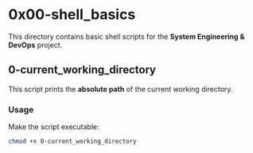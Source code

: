 # 0x00-shell_basics

This directory contains basic shell scripts for the **System Engineering & DevOps** project.

## 0-current_working_directory

This script prints the **absolute path** of the current working directory.

### Usage

Make the script executable:

```bash
chmod +x 0-current_working_directory
